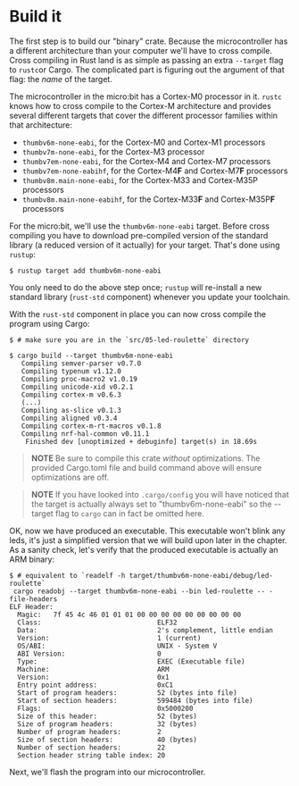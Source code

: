 # Build it

The first step is to build our "binary" crate. Because the microcontroller has a different
architecture than your computer we'll have to cross compile. Cross compiling in Rust land is as simple
as passing an extra `--target` flag to `rustc`or Cargo. The complicated part is figuring out the
argument of that flag: the *name* of the target.

The microcontroller in the micro:bit has a Cortex-M0 processor in it. `rustc` knows how to cross compile
to the Cortex-M architecture and provides several different targets that cover the different processor
families within that architecture:

- `thumbv6m-none-eabi`, for the Cortex-M0 and Cortex-M1 processors
- `thumbv7m-none-eabi`, for the Cortex-M3 processor
- `thumbv7em-none-eabi`, for the Cortex-M4 and Cortex-M7 processors
- `thumbv7em-none-eabihf`, for the Cortex-M4**F** and Cortex-M7**F** processors
- `thumbv8m.main-none-eabi`, for the Cortex-M33 and Cortex-M35P processors
- `thumbv8m.main-none-eabihf`, for the Cortex-M33**F** and Cortex-M35P**F** processors

For the micro:bit, we'll use the `thumbv6m-none-eabi` target. Before cross compiling you have to
download pre-compiled version of the standard library (a reduced version of it actually) for your
target. That's done using `rustup`:

``` console
$ rustup target add thumbv6m-none-eabi
```

You only need to do the above step once; `rustup` will re-install a new standard library
(`rust-std` component) whenever you update your toolchain.

With the `rust-std` component in place you can now cross compile the program using Cargo:

``` console
$ # make sure you are in the `src/05-led-roulette` directory

$ cargo build --target thumbv6m-none-eabi
   Compiling semver-parser v0.7.0
   Compiling typenum v1.12.0
   Compiling proc-macro2 v1.0.19
   Compiling unicode-xid v0.2.1
   Compiling cortex-m v0.6.3
   (...)
   Compiling as-slice v0.1.3
   Compiling aligned v0.3.4
   Compiling cortex-m-rt-macros v0.1.8
   Compiling nrf-hal-common v0.11.1
    Finished dev [unoptimized + debuginfo] target(s) in 18.69s
```

> **NOTE** Be sure to compile this crate *without* optimizations. The provided Cargo.toml
> file and build command above will ensure optimizations are off.

> **NOTE** If you have looked into `.cargo/config` you will have noticed that the target
  is actually always set to "thumbv6m-none-eabi" so the --target flag to `cargo` can in
  fact be omitted here.

OK, now we have produced an executable. This executable won't blink any leds,
it's just a simplified version that we will build upon later in the chapter.
As a sanity check, let's verify that the produced executable is actually an ARM binary:

``` console
$ # equivalent to `readelf -h target/thumbv6m-none-eabi/debug/led-roulette`
 cargo readobj --target thumbv6m-none-eabi --bin led-roulette -- -file-headers
ELF Header:
  Magic:   7f 45 4c 46 01 01 01 00 00 00 00 00 00 00 00 00
  Class:                             ELF32
  Data:                              2's complement, little endian
  Version:                           1 (current)
  OS/ABI:                            UNIX - System V
  ABI Version:                       0
  Type:                              EXEC (Executable file)
  Machine:                           ARM
  Version:                           0x1
  Entry point address:               0xC1
  Start of program headers:          52 (bytes into file)
  Start of section headers:          599484 (bytes into file)
  Flags:                             0x5000200
  Size of this header:               52 (bytes)
  Size of program headers:           32 (bytes)
  Number of program headers:         2
  Size of section headers:           40 (bytes)
  Number of section headers:         22
  Section header string table index: 20
```

Next, we'll flash the program into our microcontroller.
